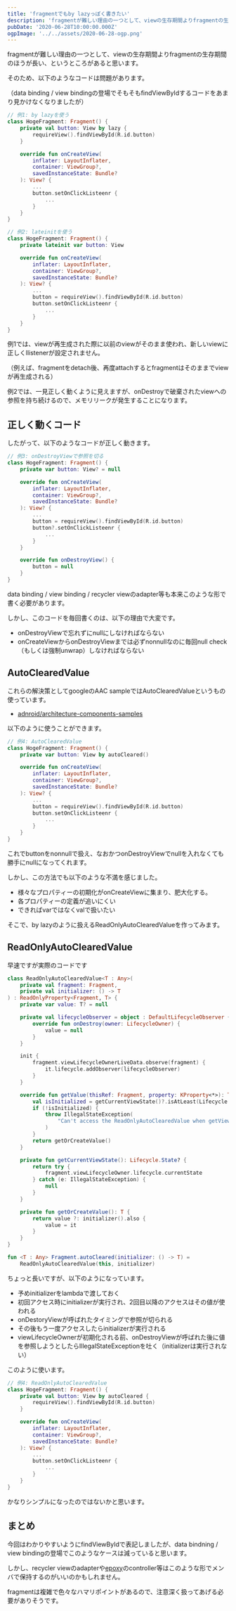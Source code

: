 ```yaml
---
title: 'fragmentでもby lazyっぽく書きたい'
description: 'fragmentが難しい理由の一つとして、viewの生存期間よりfragmentの生存期間のほうが長い、というところがあると思います。\nそのため、viewが再生成された際に正しく新しいviewを参照できなかったり、viewへの参照が切られずメモリリークしたりということがよく起きます。\n今回はviewへの参照をby lazyの形で安全に書ける仕組みを考えてみたいと思います。'
pubDate: '2020-06-28T10:00:00.000Z'
ogpImage: '../../assets/2020-06-28-ogp.png'
---
```


fragmentが難しい理由の一つとして、viewの生存期間よりfragmentの生存期間のほうが長い、というところがあると思います。

そのため、以下のようなコードは問題があります。

（data binding / view bindingの登場でそもそもfindViewByIdするコードをあまり見かけなくなりましたが）

```kotlin
// 例1: by lazyを使う
class HogeFragment: Fragment() {
    private val button: View by lazy {
        requireView().findViewById(R.id.button)
    }

    override fun onCreateView(
        inflater: LayoutInflater,
        container: ViewGroup?,
        savedInstanceState: Bundle?
    ): View? {
        ...
        button.setOnClickListeenr {
            ...
        }
    }
}
```

```kotlin
// 例2: lateinitを使う
class HogeFragment: Fragment() {
    private lateinit var button: View

    override fun onCreateView(
        inflater: LayoutInflater,
        container: ViewGroup?,
        savedInstanceState: Bundle?
    ): View? {
        ...
        button = requireView().findViewById(R.id.button)
        button.setOnClickListeenr {
            ...
        }
    }
}
```

例1では、viewが再生成された際に以前のviewがそのまま使われ、新しいviewに正しくllistenerが設定されません。

（例えば、fragmentをdetach後、再度attachするとfragmentはそのままでviewが再生成される）

例2では、一見正しく動くように見えますが、onDestroyで破棄されたviewへの参照を持ち続けるので、メモリリークが発生することになります。

## 正しく動くコード
したがって、以下のようなコードが正しく動きます。

```kotlin
// 例3: onDestroyViewで参照を切る
class HogeFragment: Fragment() {
    private var button: View? = null

    override fun onCreateView(
        inflater: LayoutInflater,
        container: ViewGroup?,
        savedInstanceState: Bundle?
    ): View? {
        ...
        button = requireView().findViewById(R.id.button)
        button?.setOnClickListeenr {
            ...
        }
    }

    override fun onDestroyView() {
        button = null
    }
}
```

data binding / view binding / recycler viewのadapter等も本来このような形で書く必要があります。

しかし、このコードを毎回書くのは、以下の理由で大変です。

* onDestroyViewで忘れずにnullにしなければならない
* onCreateViewからonDestroyViewまでは必ずnonnullなのに毎回null check（もしくは強制unwrap）しなければならない

## AutoClearedValue
これらの解決策としてgoogleのAAC sampleではAutoClearedValueというもの使っています。

* [adnroid/architecture-components-samples](https://github.com/android/architecture-components-samples/blob/9826b59956eb93c9e627bdf16a19a1c8bc28ce14/GithubBrowserSample/app/src/main/java/com/android/example/github/util/AutoClearedValue.kt)

以下のように使うことができます。
```kotlin
// 例4: AutoClearedValue
class HogeFragment: Fragment() {
    private var button: View by autoCleared()

    override fun onCreateView(
        inflater: LayoutInflater,
        container: ViewGroup?,
        savedInstanceState: Bundle?
    ): View? {
        ...
        button = requireView().findViewById(R.id.button)
        button.setOnClickListeenr {
            ...
        }
    }
}
```

これでbuttonをnonnullで扱え、なおかつonDestroyViewでnullを入れなくても勝手にnullになってくれます。

しかし、この方法でも以下のような不満を感じました。

* 様々なプロパティーの初期化がonCreateViewに集まり、肥大化する。
* 各プロパティーの定義が追いにくい
* できればvarではなくvalで扱いたい

そこで、by lazyのように扱えるReadOnlyAutoClearedValueを作ってみます。

## ReadOnlyAutoClearedValue
早速ですが実際のコードです
```kotlin
class ReadOnlyAutoClearedValue<T : Any>(
    private val fragment: Fragment,
    private val initializer: () -> T
) : ReadOnlyProperty<Fragment, T> {
    private var value: T? = null

    private val lifecycleObserver = object : DefaultLifecycleObserver {
        override fun onDestroy(owner: LifecycleOwner) {
            value = null
        }
    }

    init {
        fragment.viewLifecycleOwnerLiveData.observe(fragment) {
            it.lifecycle.addObserver(lifecycleObserver)
        }
    }

    override fun getValue(thisRef: Fragment, property: KProperty<*>): T {
        val isInitialized = getCurrentViewState()?.isAtLeast(Lifecycle.State.INITIALIZED) ?: false
        if (!isInitialized) {
            throw IllegalStateException(
                "Can't access the ReadOnlyAutoClearedValue when getView() is null i.e., before onCreateView() or after onDestroyView()"
            )
        }
        return getOrCreateValue()
    }

    private fun getCurrentViewState(): Lifecycle.State? {
        return try {
            fragment.viewLifecycleOwner.lifecycle.currentState
        } catch (e: IllegalStateException) {
            null
        }
    }

    private fun getOrCreateValue(): T {
        return value ?: initializer().also {
            value = it
        }
    }
}

fun <T : Any> Fragment.autoCleared(initializer: () -> T) =
    ReadOnlyAutoClearedValue(this, initializer)
```

ちょっと長いですが、以下のようになっています。

* 予めinitializerをlambdaで渡しておく
* 初回アクセス時にinitializerが実行され、2回目以降のアクセスはその値が使われる
* onDestoryViewが呼ばれたタイミングで参照が切られる
* その後もう一度アクセスしたらinitializerが実行される
* viewLifecycleOwnerが初期化される前、onDestroyViewが呼ばれた後に値を参照しようとしたらIllegalStateExceptionを吐く（initializerは実行されない）

このように使います。

```kotlin
// 例4: ReadOnlyAutoClearedValue
class HogeFragment: Fragment() {
    private val button: View by autoCleared {
        requireView().findViewById(R.id.button)
    }

    override fun onCreateView(
        inflater: LayoutInflater,
        container: ViewGroup?,
        savedInstanceState: Bundle?
    ): View? {
        ...
        button.setOnClickListeenr {
            ...
        }
    }
}
```

かなりシンプルになったのではないかと思います。

## まとめ
今回はわかりやすいようにfindViewByIdで表記しましたが、data bindning / view bindingの登場でこのようなケースは減っていると思います。

しかし、recycler viewのadapterや[epoxy](https://github.com/airbnb/epoxy)のcontroller等はこのような形でメンバで保持するのがいいのかもしれません。

fragmentは複雑で色々なハマリポイントがあるので、注意深く扱ってあげる必要がありそうです。